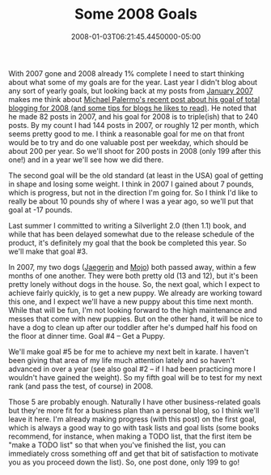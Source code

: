 ﻿---
title: Some 2008 Goals
date: "2008-01-03T06:21:45.4450000-05:00"
description: With 2007 gone and 2008 already 1% complete I need to start
featuredImage: img/some-2008-goals-featured.png
---

With 2007 gone and 2008 already 1% complete I need to start thinking about what some of my goals are for the year. Last year I didn't blog about any sort of yearly goals, but looking back at my posts from [January 2007](http://aspadvice.com/blogs/ssmith/archive/2007/01.aspx) makes me think about [Michael Palermo's recent post about his goal of total blogging for 2008 (and some tips for blogs he likes to read)](http://weblogs.asp.net/palermo4/archive/2008/01/01/82-blog-posts-in-2007.aspx). He noted that he made 82 posts in 2007, and his goal for 2008 is to triple(ish) that to 240 posts. By my count I had 144 posts in 2007, or roughly 12 per month, which seems pretty good to me. I think a reasonable goal for me on that front would be to try and do one valuable post per weekday, which should be about 200 per year. So we'll shoot for 200 posts in 2008 (only 199 after this one!) and in a year we'll see how we did there.

The second goal will be the old standard (at least in the USA) goal of getting in shape and losing some weight. I think in 2007 I gained about 7 pounds, which is progress, but not in the direction I'm going for. So I think I'd like to really be about 10 pounds shy of where I was a year ago, so we'll put that goal at -17 pounds.

Last summer I committed to writing a Silverlight 2.0 (then 1.1) book, and while that has been delayed somewhat due to the release schedule of the product, it's definitely my goal that the book be completed this year. So we'll make that goal #3.

In 2007, my two dogs ([Jaegerin](http://flickr.com/photos/lakequincy/184522950) and [Mojo](http://flickr.com/photos/lakequincy/753785875)) both passed away, within a few months of one another. They were both pretty old (13 and 12), but it's been pretty lonely without dogs in the house. So, the next goal, which I expect to achieve fairly quickly, is to get a new puppy. We already are working toward this one, and I expect we'll have a new puppy about this time next month. While that will be fun, I'm not looking forward to the high maintenance and messes that come with new puppies. But on the other hand, it will be nice to have a dog to clean up after our toddler after he's dumped half his food on the floor at dinner time. Goal #4 – Get a Puppy.

We'll make goal #5 be for me to achieve my next belt in karate. I haven't been giving that area of my life much attention lately and so haven't advanced in over a year (see also goal #2 – if I had been practicing more I wouldn't have gained the weight). So my fifth goal will be to test for my next rank (and pass the test, of course) in 2008.

Those 5 are probably enough. Naturally I have other business-related goals but they're more fit for a business plan than a personal blog, so I think we'll leave it here. I'm already making progress (with this post) on the first goal, which is always a good way to go with task lists and goal lists (some books recommend, for instance, when making a TODO list, that the first item be "make a TODO list" so that when you've finished the list, you can immediately cross something off and get that bit of satisfaction to motivate you as you proceed down the list). So, one post done, only 199 to go!

